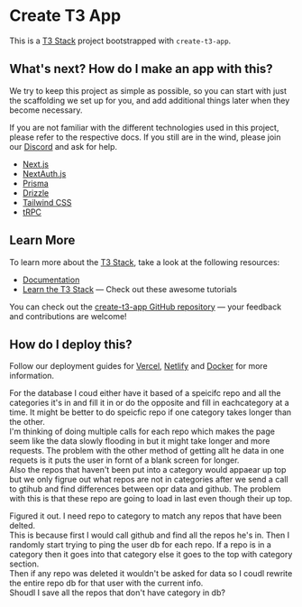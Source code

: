 # Create T3 App

This is a [T3 Stack](https://create.t3.gg/) project bootstrapped with `create-t3-app`.

## What's next? How do I make an app with this?

We try to keep this project as simple as possible, so you can start with just the scaffolding we set up for you, and add additional things later when they become necessary.

If you are not familiar with the different technologies used in this project, please refer to the respective docs. If you still are in the wind, please join our [Discord](https://t3.gg/discord) and ask for help.

-   [Next.js](https://nextjs.org)
-   [NextAuth.js](https://next-auth.js.org)
-   [Prisma](https://prisma.io)
-   [Drizzle](https://orm.drizzle.team)
-   [Tailwind CSS](https://tailwindcss.com)
-   [tRPC](https://trpc.io)

## Learn More

To learn more about the [T3 Stack](https://create.t3.gg/), take a look at the following resources:

-   [Documentation](https://create.t3.gg/)
-   [Learn the T3 Stack](https://create.t3.gg/en/faq#what-learning-resources-are-currently-available) — Check out these awesome tutorials

You can check out the [create-t3-app GitHub repository](https://github.com/t3-oss/create-t3-app) — your feedback and contributions are welcome!

## How do I deploy this?

Follow our deployment guides for [Vercel](https://create.t3.gg/en/deployment/vercel), [Netlify](https://create.t3.gg/en/deployment/netlify) and [Docker](https://create.t3.gg/en/deployment/docker) for more information.

For the database I coud either have it based of a speicifc repo and all the categories it's in and fill it in or do the opposite and fill in eachcategory at a time. It might be better to do speicfic repo if one category takes longer than the other.\
I'm thinking of doing multiple calls for each repo which makes the page seem like the data slowly flooding in but it might take longer and more requests. The problem with the other method of getting allt he data in one requets is it puts the user in fornt of a blank screen for longer.\
Also the repos that haven't been put into a category would appaear up top but we only figrue out what repos are not in categories after we send a call to gtihub and find differences between opr data and github. The problem with this is that these repo are going to load in last even though their up top.

Figured it out. I need repo to category to match any repos that have been delted.\
This is because first I would call github and find all the repos he's in. Then I randomly start trying to ping the user db for each repo. If a repo is in a category then it goes into that category else it goes to the top with category section.\
Then if any repo was deleted it wouldn't be asked for data so I coudl rewrite the entire repo db for that user with the current info.\
Shoudl I save all the repos that don't have category in db?
